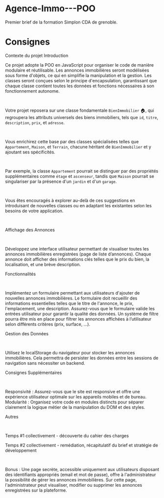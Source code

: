 # Agence-Immo---POO

Premier brief de la formation Simplon CDA de grenoble. 

# Consignes

Contexte du projet
Introduction

Ce projet adopte la POO en JavaScript pour organiser le code de manière modulaire et réutilisable. Les annonces immobilières seront modélisées sous forme d'objets, ce qui en simplifie la manipulation et la gestion. Les classes seront conçues selon le principe d'encapsulation, garantissant que chaque classe contient toutes les données et fonctions nécessaires à son fonctionnement autonome.

​

Votre projet reposera sur une classe fondamentale `BienImmobilier` 🏠, qui regroupera les attributs universels des biens immobiliers, tels que `id`, `titre`, `description`, `prix`, et `adresse`.

​

Vous enrichirez cette base par des classes spécialisées telles que `Appartement`, `Maison`, et `Terrain`, chacune héritant de `BienImmobilier` et y ajoutant ses spécificités.

​

Par exemple, la classe `Appartement` pourrait se distinguer par des propriétés supplémentaires comme `étage` et `ascenseur`, tandis que `Maison` pourrait se singulariser par la présence d'un `jardin` et d'un `garage`.

​

Vous êtes encouragés à explorer au-delà de ces suggestions en introduisant de nouvelles classes ou en adaptant les existantes selon les besoins de votre application.

​

Affichage des Annonces

​

Développez une interface utilisateur permettant de visualiser toutes les annonces immobilières enregistrées (page de liste d’annonces).
Chaque annonce doit afficher des informations clés telles que le prix du bien, la localisation, et une brève description.
​

Fonctionnalités

​

Implémentez un formulaire permettant aux utilisateurs d'ajouter de nouvelles annonces immobilières. Le formulaire doit recueillir des informations essentielles telles que le titre de l'annonce, le prix, l'emplacement, une description.
Assurez-vous que le formulaire valide les entrées utilisateur pour garantir la qualité des données.
Un système de filtre pourra être mis en place pour filtrer les annonces affichées à l’utilisateur selon différents critères (prix, surface, …).
​

Gestion des Données

​

Utilisez le localStorage du navigateur pour stocker les annonces immobilières. Cela permettra de persister les données entre les sessions de navigation sans nécessiter un backend.
​

Consignes Supplémentaires

​

Responsivité : Assurez-vous que le site est responsive et offre une expérience utilisateur optimale sur les appareils mobiles et de bureau.
Modularité : Organisez votre code en modules distincts pour séparer clairement la logique métier de la manipulation du DOM et des styles.
​

Autres

​

Temps #1 collectivement - découverte du cahier des charges

Temps #2 collectivement - remédiation, récapitulatif du brief et stratégie de développement

​

Bonus : Une page secrète, accessible uniquement aux utilisateurs disposant des identifiants appropriés (email et mot de passe), offre à l'administrateur la possibilité de gérer les annonces immobilières. Sur cette page, l'administrateur peut visualiser, modifier ou supprimer les annonces enregistrées sur la plateforme.